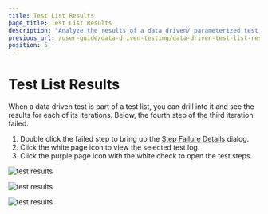 ```yaml
---
title: Test List Results
page_title: Test List Results
description: "Analyze the results of a data driven/ parameterized test in Test Studio test list/suite run."
previous_url: /user-guide/data-driven-testing/data-driven-test-list-results.aspx, /user-guide/data-driven-testing/data-driven-test-list-results
position: 5
---
```

# Test List Results


When a data driven test is part of a test list, you can drill into it and see the results for each of its iterations. Below, the fourth step of the third iteration failed.

1. Double click the failed step to bring up the [Step Failure Details](/getting-started/test-results/step-failure-details) dialog.
1. Click the white page icon to view the selected test log.
1. Click the purple page icon with the white check to open the test steps.



![test results][1]

![test results][2]

![test results][3]



[1]: /img/features/data-driven-testing/test-list-results/fig1.png

[2]: /img/features/data-driven-testing/test-list-results/fig2.png

[3]: /img/features/data-driven-testing/test-list-results/fig3.png

